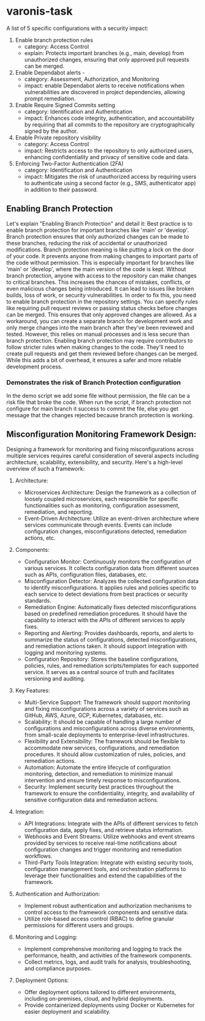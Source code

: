 # varonis-task
A list of 5 specific configurations with a security impact:
1. Enable branch protection rules
      - category: Access Control
      - explain:  Protects important branches (e.g., main, develop) from unauthorized changes, ensuring that only approved pull requests can be merged.
2. Enable Dependabot alerts - 
      - category: Assessment, Authorization, and Monitoring
      - impact: enable Dependabot alerts to receive notifications when vulnerabilities are discovered in project dependencies, allowing prompt remediation.
3. Enable Require Signed Commits setting
      - category: Identification and Authentication
      - impact: Enhances code integrity, authentication, and accountability by requiring that all commits to the repository are cryptographically signed by the author.
4. Enable Private repository visibility
      - category: Access Control
      - impact: Restricts access to the repository to only authorized users, enhancing confidentiality and privacy of sensitive code and data.
5. Enforcing Two-Factor Authentication (2FA)
      - category: Identification and Authentication
      - impact: Mitigates the risk of unauthorized access by requiring users to authenticate using a second factor (e.g., SMS, authenticator app) in addition to their password.

## Enabling Branch Protection
Let's explain "Enabling Branch Protection" and detail it:
Best practice is to enable branch protection for important branches like 'main' or 'develop'. Branch protection ensures that only authorized changes can be made to these branches, reducing the risk of accidental or unauthorized modifications.
Branch protection meaning is like putting a lock on the door of your code. It prevents anyone from making changes to important parts of the code without permission. This is especially important for branches like 'main' or 'develop', where the main version of the code is kept.
Without branch protection, anyone with access to the repository can make changes to critical branches. This increases the chances of mistakes, conflicts, or even malicious changes being introduced. It can lead to issues like broken builds, loss of work, or security vulnerabilities.
In order to fix this, you need to enable branch protection in the repository settings. You can specify rules like requiring pull request reviews or passing status checks before changes can be merged. This ensures that only approved changes are allowed.
As a workaround, you can create a separate branch for development work and only merge changes into the main branch after they've been reviewed and tested. However, this relies on manual processes and is less secure than branch protection.
Enabling branch protection may require contributors to follow stricter rules when making changes to the code. They'll need to create pull requests and get them reviewed before changes can be merged. While this adds a bit of overhead, it ensures a safer and more reliable development process.

### Demonstrates the risk of Branch Protection configuration
In the demo script we add some file without permission, the file can be a risk file that broke the code.
When run the script, if branch protection not configure for main branch it success to commit the file, else you get message that the changes rejected because branch protection is working.

## Misconfiguration Monitoring Framework Design:
Designing a framework for monitoring and fixing misconfigurations across multiple services requires careful consideration of several aspects including architecture, scalability, extensibility, and security.
Here's a high-level overview of such a framework:

1. Architecture:
   - Microservices Architecture: Design the framework as a collection of loosely coupled microservices, each responsible for specific functionalities such as monitoring, configuration assessment, remediation, and reporting.
   - Event-Driven Architecture: Utilize an event-driven architecture where services communicate through events. Events can include configuration changes, misconfigurations detected, remediation actions, etc.

2. Components:
   - Configuration Monitor: Continuously monitors the configuration of various services. It collects configuration data from different sources such as APIs, configuration files, databases, etc.
   - Misconfiguration Detector: Analyzes the collected configuration data to identify misconfigurations. It applies rules and policies specific to each service to detect deviations from best practices or security standards.
   - Remediation Engine: Automatically fixes detected misconfigurations based on predefined remediation procedures. It should have the capability to interact with the APIs of different services to apply fixes.
   - Reporting and Alerting: Provides dashboards, reports, and alerts to summarize the status of configurations, detected misconfigurations, and remediation actions taken. It should support integration with logging and monitoring systems.
   - Configuration Repository: Stores the baseline configurations, policies, rules, and remediation scripts/templates for each supported service. It serves as a central source of truth and facilitates versioning and auditing.

3. Key Features:
   - Multi-Service Support: The framework should support monitoring and fixing misconfigurations across a variety of services such as GitHub, AWS, Azure, GCP, Kubernetes, databases, etc.
   - Scalability: It should be capable of handling a large number of configurations and misconfigurations across diverse environments, from small-scale deployments to enterprise-level infrastructures.
   - Flexibility and Extensibility: The framework should be flexible to accommodate new services, configurations, and remediation procedures. It should allow customization of rules, policies, and remediation actions.
   - Automation: Automate the entire lifecycle of configuration monitoring, detection, and remediation to minimize manual intervention and ensure timely response to misconfigurations.
   - Security: Implement security best practices throughout the framework to ensure the confidentiality, integrity, and availability of sensitive configuration data and remediation actions.

4. Integration:
   - API Integrations: Integrate with the APIs of different services to fetch configuration data, apply fixes, and retrieve status information.
   - Webhooks and Event Streams: Utilize webhooks and event streams provided by services to receive real-time notifications about configuration changes and trigger monitoring and remediation workflows.
   - Third-Party Tools Integration: Integrate with existing security tools, configuration management tools, and orchestration platforms to leverage their functionalities and extend the capabilities of the framework.

5. Authentication and Authorization:
   - Implement robust authentication and authorization mechanisms to control access to the framework components and sensitive data.
   - Utilize role-based access control (RBAC) to define granular permissions for different users and groups.

6. Monitoring and Logging:
   - Implement comprehensive monitoring and logging to track the performance, health, and activities of the framework components.
   - Collect metrics, logs, and audit trails for analysis, troubleshooting, and compliance purposes.

7. Deployment Options:
   - Offer deployment options tailored to different environments, including on-premises, cloud, and hybrid deployments.
   - Provide containerized deployments using Docker or Kubernetes for easier deployment and scalability.